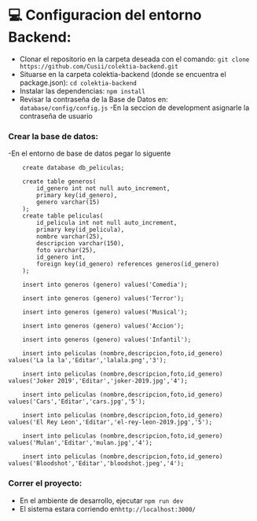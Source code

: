 # :computer: Configuracion del entorno Backend:

- Clonar el repositorio en la carpeta deseada con el comando: `git clone https://github.com/Cusii/colektia-backend.git`
- Situarse en la carpeta colektia-backend (donde se encuentra el package.json): `cd colektia-backend`
- Instalar las dependencias: `npm install`
- Revisar la contraseña de la Base de Datos en: `database/config/config.js`
-En la seccion de development asignarle la contraseña de usuario

### Crear la base de datos:
-En el entorno de base de datos pegar lo siguente
```MySQL
    create database db_peliculas;

    create table generos(
        id_genero int not null auto_increment,
        primary key(id_genero),
        genero varchar(15)
	);
    create table peliculas(
        id_pelicula int not null auto_increment,
        primary key(id_pelicula),
        nombre varchar(25),
        descripcion varchar(150),
        foto varchar(25),
        id_genero int,
        foreign key(id_genero) references generos(id_genero)
	);

    insert into generos (genero) values('Comedia');

    insert into generos (genero) values('Terror');

    insert into generos (genero) values('Musical');

    insert into generos (genero) values('Accion');

    insert into generos (genero) values('Infantil');

    insert into peliculas (nombre,descripcion,foto,id_genero) values('La la la','Editar','lalala.png','3');

    insert into peliculas (nombre,descripcion,foto,id_genero) values('Joker 2019','Editar','joker-2019.jpg','4');

    insert into peliculas (nombre,descripcion,foto,id_genero) values('Cars','Editar','cars.jpg','5');

    insert into peliculas (nombre,descripcion,foto,id_genero) values('El Rey Leon','Editar','el-rey-leon-2019.jpg','5');

    insert into peliculas (nombre,descripcion,foto,id_genero) values('Mulan','Editar','mulan.jpg','4');

    insert into peliculas (nombre,descripcion,foto,id_genero) values('Bloodshot','Editar','bloodshot.jpeg','4');

```

### Correr el proyecto:
- En el ambiente de desarrollo, ejecutar `npm run dev`
- El sistema estara corriendo en`http://localhost:3000/`
